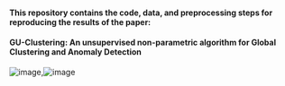 #### This repository contains the code, data, and preprocessing steps for reproducing the results of the paper:  
 ####  GU-Clustering: An unsupervised non-parametric algorithm for Global Clustering and Anomaly Detection




![image](https://user-images.githubusercontent.com/76128089/160482729-3015dff1-c63e-48d3-aafd-5cd378deea5f.png),![image](https://user-images.githubusercontent.com/76128089/160482787-f04bcdc9-5791-4999-99db-67f48400032f.png)
